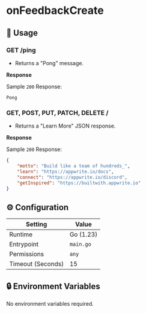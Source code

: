 # onFeedbackCreate

## 🧰 Usage

### GET /ping

- Returns a "Pong" message.

**Response**

Sample `200` Response:

```text
Pong
```

### GET, POST, PUT, PATCH, DELETE /

- Returns a "Learn More" JSON response.

**Response**

Sample `200` Response:

```json
{
	"motto": "Build like a team of hundreds_",
	"learn": "https://appwrite.io/docs",
	"connect": "https://appwrite.io/discord",
	"getInspired": "https://builtwith.appwrite.io"
}
```

## ⚙️ Configuration

| Setting           | Value     |
| ----------------- | --------- |
| Runtime           | Go (1.23) |
| Entrypoint        | `main.go` |
| Permissions       | `any`     |
| Timeout (Seconds) | 15        |

## 🔒 Environment Variables

No environment variables required.
